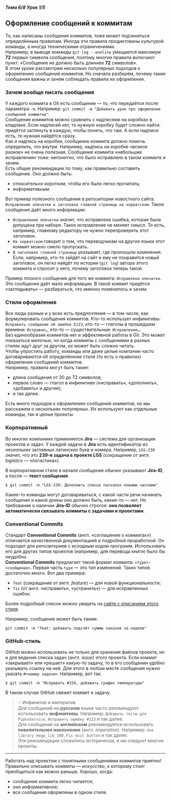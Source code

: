 __*Тема 6/8 Урок 1/5*__  
## Оформление сообщений к коммитам  
То, как написаны сообщения коммитов, тоже может подчиняться определённым правилам. Иногда эти правила продиктованы культурой команды, а иногда техническими ограничениями.  
Например, в выводе команды `git log --oneline` умещается максимум __72__ первых символа сообщения, поэтому многие правила включают пункт: «Сообщение не должно быть длиннее __72__ символов».  
В этом уроке рассмотрим несколько популярных подходов к оформлению сообщений коммитов. Но сначала разберём, почему такие сообщения важны и зачем соблюдать правила их оформления.  

### Зачем вообще писать сообщения  
У каждого коммита в Git есть сообщение — то, что передаётся после параметра `-m`. Например: `git commit -m "Добавить урок про оформление сообщений коммитов"`.  
Сообщения коммитов можно сравнить с надписями на коробках в кладовке. Если надписей нет, то нужную коробку будет сложно найти: придётся заглянуть в каждую, чтобы понять, что там. А если надписи есть, то нужная найдётся сразу.  
Как и надпись на коробке, сообщение коммита должно помочь определить, что внутри. Например, надпись на коробке «всякое разное» не очень полезная. Сообщение коммита «небольшие исправления» тоже: непонятно, что было исправлено в таком коммите и зачем.  
Есть общие рекомендации по тому, как правильно составить сообщение. Оно должно быть:  
- относительно коротким, чтобы его было легко прочитать;  
- информативным.  

Вот пример полезного сообщения в репозитории новостного сайта: `Исправление опечатки в заголовке главной страницы на хорватском`. Такое сообщение даёт много информации:
- `Исправление опечатки` значит, что исправлена ошибка, которая была допущена при наборе. Такое исправление не меняет смысл. То есть, например, главному редактору не нужно перепроверять этот заголовок.  
- `На хорватском` говорит о том, что переводчикам на другие языки этот коммит можно смело пропускать.  
- `В заголовке главной страницы` указывает, где произошли изменения. Если, например, кто-то зайдёт на сайт и ему не понравится новый заголовок, он легко найдёт по истории (`git log`) автора этого коммита и спросит у него, почему заголовок теперь такой.  

Пример плохого сообщения для того же коммита: `Исправлена опечатка`. Это сообщение даёт мало информации. В такой коммит придётся «заглядывать» — разбираться, что именно поменялось и зачем.  

### Стили оформления  
Все люди разные и у всех есть предпочтения — в том числе, как формулировать сообщения коммитов. Кто-то использует инфинитивы: `Исправить сообщение об ошибке E123`, кто-то — глаголы в прошедшем времени: `Исправил…`, кто-то — существительные: `Исправление…`.  
Без единообразия коммитов нет и эффективной работы в Git. Это может показаться мелочью, но когда коммиты с сообщениями в разных стилях идут друг за другом, их может быть сложно читать.  
Чтобы упростить работу, команды или даже целые компании часто договариваются об определённом стиле (то есть о правилах) оформления сообщений коммитов.  
Например, правила могут быть такие:  
- длина сообщения от 30 до 72 символов;  
- первое слово — глагол в инфинитиве («исправить», «дополнить», «добавить» и другие);  
- и так далее.  

Есть много подходов к оформлению сообщений коммитов, но мы расскажем о нескольких популярных. Их используют как отдельные команды, так и целые проекты.  

### Корпоративный  
Во многих компаниях применяется __Jira__ — система для организации проектов и задач. У каждой задачи в __Jira__ есть идентификатор из нескольких заглавных латинских букв и номера. Например, `LGS-239` значит, что это __239-я задача в проекте LGS__ (сокращение от англ. *logistics* — «логистика»).  

В корпоративном стиле в начале сообщения обычно указывают __Jira-ID__, а после — __текст сообщения__.
```
$ git commit -m "LGS-239: Дополнить список пасхалок новыми числами" 
```
Какие-то команды могут договариваться, с какой части речи начинать сообщение и какой длины оно должно быть, какие-то — нет. Но требование о наличии __Jira-ID__ обычно строгое: __оно позволяет автоматически связывать коммиты с задачами и проектами__.  

### Conventional Commits  
Стандарт __Conventional Commits__ (англ. «соглашение о коммитах») отличается качественной документацией и подробной проработкой. Он подходит для репозиториев с исходным кодом программ. Использовать его для других типов проектов (например, для перевода книги) было бы неудобно.  
__Conventional Commits__ предлагает такой формат коммита: `<type>: <сообщение>`. Первая часть `type` — это тип изменений. Таких типов достаточно много. Вот два примера:
- `feat` (сокращение от англ. *feature*) — для новой функциональности;
- `fix` (от англ. «исправить», «устранить») — для исправленных ошибок.  

Более подробный список можно увидеть на [сайте с описанием этого стиля](https://www.conventionalcommits.org/ru/v1.0.0-beta.4/#%D1%81%D0%BF%D0%B5%D1%86%D0%B8%D1%84%D0%B8%D0%BA%D0%B0%D1%86%D0%B8%D1%8F).  

Например, сообщение может быть таким.
```
git commit -m "feat: добавить подсчёт суммы заказов за неделю" 
```

### GitHub-стиль  
GitHub можно использовать не только для хранения файлов проекта, но и для ведения списка задач (англ. *issue*) этого проекта. Если коммит «закрывает» или «решает» какую-то задачу, то в его сообщении удобно указывать ссылку на неё. Для этого в любом месте сообщения нужно указать `#<номер задачи>`. Например, вот так.  
```
$ git commit -m "Исправить #334, добавить график температуры" 
```
В таком случае GitHub свяжет коммит и задачу.  

> 💡 Инфинитив и императив  
Для сообщений на __русском__ языке часто рекомендуют использовать __инфинитивы__. Например: `Добавить тесты для PipkaService`, `Исправить ошибку #123` и так далее.  
Для сообщений на __английском__ рекомендуется использовать __повелительное наклонение__ (англ. *imperative*). Например: `Use library mega_lib_300`, `Fix exit button` и так далее.  
Эти рекомендации сложились исторически, и им следуют многие проекты.  

---
Работать над проектом с понятными сообщениями коммитов приятно!  
Правильно описывать коммиты — искусство, к которому стоит приобщиться как можно раньше. Хорошо, когда:  
- сообщение коммита легко читается;
- оно информативное;
- все сообщения оформлены в одном стиле.  
